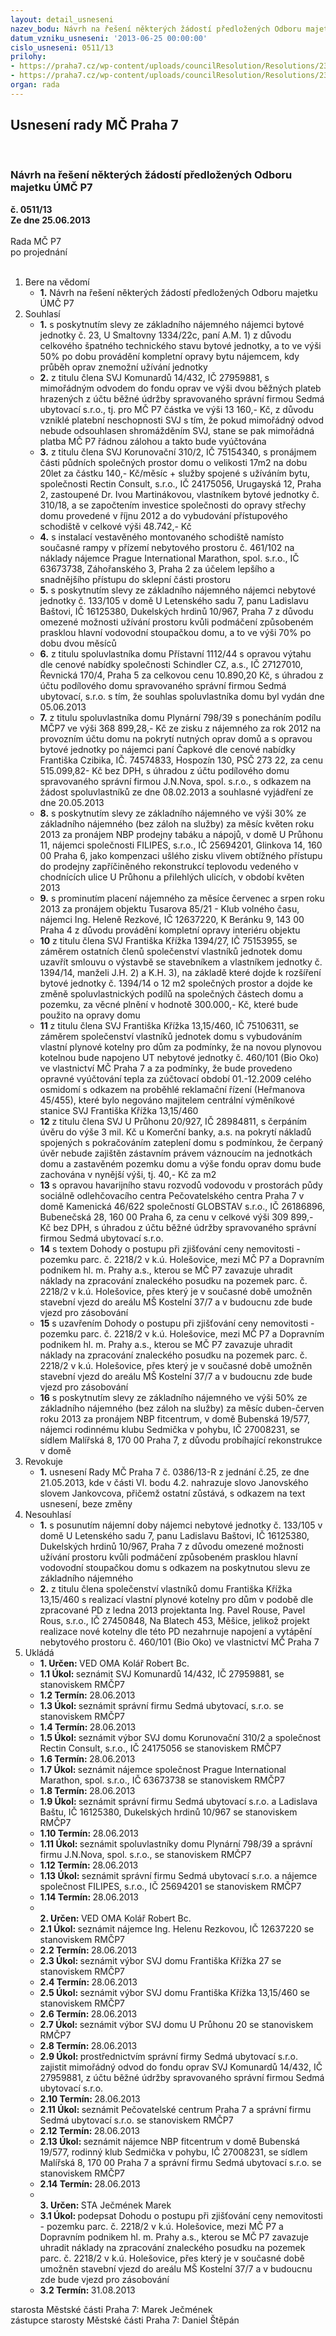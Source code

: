 ```yaml
---
layout: detail_usneseni
nazev_bodu: Návrh na řešení některých žádostí předložených Odboru majetku ÚMČ P7
datum_vzniku_usneseni: '2013-06-25 00:00:00'
cislo_usneseni: 0511/13
prilohy:
- https://praha7.cz/wp-content/uploads/councilResolution/Resolutions/23870/35-13-priloha_10_dohoda_dpp.doc
- https://praha7.cz/wp-content/uploads/councilResolution/Resolutions/23870/35-13-priloha_11.doc
organ: rada
---
```

<div id="ucUsn_pList" class="usn">
	<span><h2>Usnesení rady MČ Praha 7 </h2>
<br></span><div class="standBody">
<span><h3>Návrh na řešení některých žádostí předložených Odboru majetku ÚMČ P7</h3></span><div class="center">
		<strong>č. 0511/13</strong><br>
	</div>
<div class="center">
		<strong>Ze dne 25.06.2013</strong><br><br>
	</div>Rada MČ P7<br> po projednání<br><br><ol>
<li>Bere na vědomí<ul><li>
<strong>1.</strong> Návrh na řešení některých žádostí předložených Odboru majetku ÚMČ P7</li></ul>
</li>
<li>Souhlasí<ul>
<li>
<strong>1.</strong> s poskytnutím slevy ze základního nájemného nájemci bytové jednotky č. 23, U Smaltovny 1334/22c, paní A.M. 1) z důvodu celkového špatného technického stavu bytové jednotky, a to ve výši 50% po dobu provádění kompletní opravy bytu nájemcem, kdy průběh oprav znemožní užívání jednotky</li>
<li>
<strong>2.</strong> z titulu člena SVJ Komunardů 14/432, IČ 27959881, s mimořádným odvodem do fondu oprav ve výši dvou běžných plateb hrazených z účtu běžné údržby spravovaného správní firmou Sedmá ubytovací s.r.o., tj. pro MČ P7 částka ve výši 13 160,- Kč, z důvodu vzniklé platební neschopnosti SVJ s tím, že pokud mimořádný odvod nebude odsouhlasen shromážděním SVJ, stane se pak mimořádná platba MČ P7 řádnou zálohou a takto bude vyúčtována</li>
<li>
<strong>3.</strong> z titulu člena SVJ Korunovační 310/2, IČ 75154340, s pronájmem části půdních společných prostor domu o velikosti 17m2 na dobu 20let za částku 140,- Kč/měsíc + služby spojené s užíváním bytu, společnosti Rectin Consult, s.r.o.,  IČ 24175056, Urugayská 12, Praha 2, zastoupené Dr. Ivou Martinákovou, vlastníkem bytové jednotky č. 310/18, a se započtením investice společnosti do opravy střechy domu provedené v říjnu 2012 a do vybudování přístupového schodiště v celkové výši 48.742,- Kč</li>
<li>
<strong>4.</strong> s instalací vestavěného montovaného schodiště namísto současné rampy v přízemí nebytového prostoru č. 461/102 na náklady nájemce Prague International Marathon, spol. s.r.o., IČ 63673738, Záhořanského 3, Praha 2 za účelem lepšího a snadnějšího přístupu do sklepní části prostoru</li>
<li>
<strong>5.</strong> s poskytnutím slevy ze základního nájemného nájemci nebytové jednotky č. 133/105 v domě  U Letenského sadu 7, panu Ladislavu Baštovi, IČ 16125380, Dukelských hrdinů 10/967, Praha 7 z důvodu omezené možnosti užívání prostoru kvůli podmáčení způsobeném prasklou hlavní vodovodní stoupačkou domu, a to ve výši 70% po dobu dvou měsíců</li>
<li>
<strong>6.</strong> z titulu spoluvlastníka domu Přístavní 1112/44 s opravou výtahu dle cenové nabídky společnosti Schindler CZ, a.s., IČ 27127010, Řevnická 170/4, Praha 5 za celkovou cenu 10.890,20 Kč, s úhradou z účtu podílového domu spravovaného správní firmou Sedmá ubytovací, s.r.o. s tím, že souhlas spoluvlastníka domu byl vydán dne 05.06.2013</li>
<li>
<strong>7.</strong> z titulu spoluvlastníka domu Plynární 798/39 s ponecháním podílu MČP7 ve výši 368 899,28,- Kč ze zisku z nájemného za rok 2012 na provozním účtu domu na pokrytí nutných oprav domů a s opravou bytové jednotky po nájemci paní Čapkové dle cenové nabídky Františka Czibika, IČ. 74574833, Hospozín 130, PSČ 273 22, za cenu 515.099,82- Kč bez DPH, s úhradou z účtu podílového domu spravovaného správní firmou J.N.Nova, spol. s.r.o., s odkazem na žádost spoluvlastníků ze dne 08.02.2013 a souhlasné vyjádření ze dne 20.05.2013</li>
<li>
<strong>8.</strong> s poskytnutím slevy ze základního nájemného ve výši 30% ze základního nájemného (bez záloh na služby) za měsíc květen roku 2013 za pronájem NBP prodejny tabáku a nápojů, v domě U Průhonu 11, nájemci společnosti FILIPES, s.r.o., IČ 25694201, Glinkova 14, 160 00 Praha 6, jako kompenzaci ušlého zisku vlivem obtížného přístupu do prodejny zapříčiněného rekonstrukcí teplovodu vedeného v chodnících ulice U Průhonu a přilehlých ulicích, v období květen 2013</li>
<li>
<strong>9.</strong> s prominutím placení nájemného za měsíce červenec a srpen roku 2013 za pronájem objektu Tusarova 85/21 - Klub volného času, nájemci Ing. Heleně Rezkové, IČ 12637220, K Beránku 9, 143 00  Praha 4 z důvodu provádění kompletní opravy interiéru objektu</li>
<li>
<strong>10</strong> z titulu člena SVJ Františka Křížka 1394/27, IČ 75153955, se záměrem ostatních členů společenství vlastníků jednotek domu uzavřít smlouvu o výstavbě se stavebníkem a vlastníkem jednotky č. 1394/14, manželi J.H. 2) a K.H. 3), na základě které dojde k rozšíření bytové jednotky č. 1394/14 o 12 m2 společných prostor a dojde ke změně spoluvlastnických podílů na společných částech domu a pozemku, za věcné plnění v hodnotě 300.000,- Kč, které bude použito na opravy domu</li>
<li>
<strong>11</strong> z titulu člena SVJ Františka Křížka 13,15/460, IČ 75106311, se záměrem společenství vlastníků jednotek domu s vybudováním vlastní plynové kotelny pro dům za podmínky, že na novou plynovou kotelnou bude napojeno UT nebytové jednotky č. 460/101 (Bio Oko) ve vlastnictví MČ Praha 7 a za podmínky, že bude provedeno opravné vyúčtování tepla za zúčtovací období 01.-12.2009 celého osmidomí s odkazem na proběhlé reklamační řízení (Heřmanova 45/455), které bylo negováno majitelem centrální výměníkové stanice SVJ Františka Křížka 13,15/460</li>
<li>
<strong>12</strong> z titulu člena SVJ U Průhonu 20/927, IČ 28984811, s čerpáním úvěru do výše 3 mil. Kč u Komerční banky, a.s. na pokrytí nákladů spojených s pokračováním zateplení domu s podmínkou, že čerpaný úvěr nebude zajištěn zástavním právem váznoucím na jednotkách domu a zastavěném pozemku domu a výše fondu oprav domu bude zachována v nynější výši, tj. 40,- Kč za m2</li>
<li>
<strong>13</strong> s opravou havarijního stavu rozvodů vodovodu v prostorách půdy sociálně odlehčovacího centra Pečovatelského centra Praha 7 v domě Kamenická 46/622 společností GLOBSTAV s.r.o., IČ 26186896, Bubenečská 28, 160 00  Praha 6, za cenu v celkové výši 309 899,- Kč bez DPH, s úhradou z účtu běžné údržby spravovaného správní firmou Sedmá ubytovací s.r.o.</li>
<li>
<strong>14</strong> s textem Dohody o postupu při zjišťování ceny nemovitosti - pozemku parc. č. 2218/2 v k.ú. Holešovice, mezi MČ P7 a Dopravním podnikem hl. m. Prahy a.s., kterou se MČ P7 zavazuje uhradit náklady na zpracování znaleckého posudku na pozemek parc. č. 2218/2 v k.ú. Holešovice, přes který je v současné době umožněn stavební vjezd do areálu MŠ Kostelní 37/7 a v budoucnu zde bude vjezd pro zásobování</li>
<li>
<strong>15</strong> s uzavřením Dohody o postupu při zjišťování ceny nemovitosti - pozemku parc. č. 2218/2 v k.ú. Holešovice, mezi MČ P7 a Dopravním podnikem hl. m. Prahy a.s., kterou se MČ P7 zavazuje uhradit náklady na zpracování znaleckého posudku na pozemek parc. č. 2218/2 v k.ú. Holešovice, přes který je v současné době umožněn stavební vjezd do areálu MŠ Kostelní 37/7 a v budoucnu zde bude vjezd pro zásobování</li>
<li>
<strong>16</strong> s poskytnutím slevy ze základního nájemného ve výši 50% ze základního nájemného (bez záloh na služby) za měsíc duben-červen roku 2013 za pronájem NBP fitcentrum, v domě Bubenská 19/577, nájemci rodinnému klubu Sedmička v pohybu, IČ 27008231, se sídlem Malířská 8, 170 00  Praha 7, z důvodu probíhající rekonstrukce v domě</li>
</ul>
</li>
<li>Revokuje<ul><li>
<strong>1.</strong> usnesení Rady MČ Praha 7 č. 0386/13-R z jednání č.25, ze dne 21.05.2013, kde v části VI. bodu 4.2. nahrazuje slovo Janovského slovem Jankovcova, přičemž ostatní zůstává, s odkazem na text usnesení, beze změny</li></ul>
</li>
<li>Nesouhlasí<ul>
<li>
<strong>1.</strong> s posunutím nájemní doby nájemci nebytové jednotky č. 133/105 v domě  U Letenského sadu 7, panu Ladislavu Baštovi, IČ 16125380, Dukelských hrdinů 10/967, Praha 7 z důvodu omezené možnosti užívání prostoru kvůli podmáčení způsobeném prasklou hlavní vodovodní stoupačkou domu s odkazem na poskytnutou slevu ze základního nájemného</li>
<li>
<strong>2.</strong> z titulu člena společenství vlastníků domu Františka Křížka 13,15/460 s realizací vlastní plynové kotelny pro dům v podobě dle zpracované PD z ledna 2013 projektanta Ing. Pavel Rouse, Pavel Rous, s.r.o., IČ 27450848, Na Blatech 453, Měšice, jelikož projekt realizace nové kotelny dle této PD nezahrnuje napojení a vytápění nebytového prostoru č. 460/101 (Bio Oko) ve vlastnictví MČ Praha 7         </li>
</ul>
</li>
<li>Ukládá<ul>
<li>
<strong>1. Určen: </strong>VED OMA Kolář Robert Bc.</li>
<li>
<strong>1.1 Úkol: </strong>seznámit SVJ Komunardů 14/432, IČ 27959881, se stanoviskem RMČP7</li>
<li>
<strong>1.2 Termín: </strong>28.06.2013</li>
<li>
<strong>1.3 Úkol: </strong>seznámit správní firmu Sedmá ubytovací, s.r.o. se stanoviskem RMČP7</li>
<li>
<strong>1.4 Termín: </strong>28.06.2013</li>
<li>
<strong>1.5 Úkol: </strong>seznámit výbor SVJ domu Korunovační 310/2 a společnost Rectin Consult, s.r.o., IČ 24175056 se stanoviskem RMČP7</li>
<li>
<strong>1.6 Termín: </strong>28.06.2013</li>
<li>
<strong>1.7 Úkol: </strong>seznámit nájemce společnost Prague International Marathon, spol. s.r.o., IČ 63673738 se stanoviskem RMČP7</li>
<li>
<strong>1.8 Termín: </strong>28.06.2013</li>
<li>
<strong>1.9 Úkol: </strong>seznámit správní firmu Sedmá ubytovací s.r.o. a Ladislava Baštu, IČ 16125380, Dukelských hrdinů 10/967 se stanoviskem RMČP7</li>
<li>
<strong>1.10 Termín: </strong>28.06.2013</li>
<li>
<strong>1.11 Úkol: </strong>seznámit spoluvlastníky domu Plynární 798/39 a správní firmu J.N.Nova, spol. s.r.o., se stanoviskem RMČP7</li>
<li>
<strong>1.12 Termín: </strong>28.06.2013</li>
<li>
<strong>1.13 Úkol: </strong>seznámit správní firmu Sedmá ubytovací s.r.o. a nájemce společnost FILIPES, s.r.o., IČ 25694201 se stanoviskem RMČP7</li>
<li>
<strong>1.14 Termín: </strong>28.06.2013</li>
<li>
<strong><br>2. Určen: </strong>VED OMA Kolář Robert Bc.</li>
<li>
<strong>2.1 Úkol: </strong>seznámit nájemce Ing. Helenu Rezkovou, IČ 12637220 se stanoviskem RMČP7</li>
<li>
<strong>2.2 Termín: </strong>28.06.2013</li>
<li>
<strong>2.3 Úkol: </strong>seznámit výbor SVJ domu Františka Křížka 27 se stanoviskem RMČP7</li>
<li>
<strong>2.4 Termín: </strong>28.06.2013</li>
<li>
<strong>2.5 Úkol: </strong>seznámit výbor SVJ domu Františka Křížka 13,15/460 se stanoviskem RMČP7</li>
<li>
<strong>2.6 Termín: </strong>28.06.2013</li>
<li>
<strong>2.7 Úkol: </strong>seznámit výbor SVJ domu U Průhonu 20 se stanoviskem RMČP7</li>
<li>
<strong>2.8 Termín: </strong>28.06.2013</li>
<li>
<strong>2.9 Úkol: </strong>prostřednictvím správní firmy Sedmá ubytovací s.r.o. zajistit mimořádný odvod do fondu oprav SVJ Komunardů 14/432, IČ 27959881, z účtu běžné údržby spravovaného správní firmou Sedmá ubytovací s.r.o.</li>
<li>
<strong>2.10 Termín: </strong>28.06.2013</li>
<li>
<strong>2.11 Úkol: </strong>seznámit Pečovatelské centrum Praha 7 a správní firmu Sedmá ubytovací s.r.o. se stanoviskem RMČP7</li>
<li>
<strong>2.12 Termín: </strong>28.06.2013</li>
<li>
<strong>2.13 Úkol: </strong>seznámit nájemce NBP fitcentrum v domě Bubenská 19/577, rodinný klub Sedmička v pohybu, IČ 27008231, se sídlem Malířská 8, 170 00  Praha 7 a správní firmu Sedmá ubytovací s.r.o. se stanoviskem RMČP7</li>
<li>
<strong>2.14 Termín: </strong>28.06.2013</li>
<li>
<strong><br>3. Určen: </strong>STA Ječmének Marek</li>
<li>
<strong>3.1 Úkol: </strong>podepsat Dohodu o postupu při zjišťování ceny nemovitosti - pozemku parc. č. 2218/2 v k.ú. Holešovice, mezi MČ P7 a Dopravním podnikem hl. m. Prahy a.s., kterou se MČ P7 zavazuje uhradit náklady na zpracování znaleckého posudku na pozemek parc. č. 2218/2 v k.ú. Holešovice, přes který je v současné době umožněn stavební vjezd do areálu MŠ Kostelní 37/7 a v budoucnu zde bude vjezd pro zásobování</li>
<li>
<strong>3.2 Termín: </strong>31.08.2013</li>
</ul>
</li>
</ol>starosta Městské části Praha 7: Marek Ječmének<br>zástupce starosty Městské části Praha 7: Daniel Štěpán 
</div>
</div>